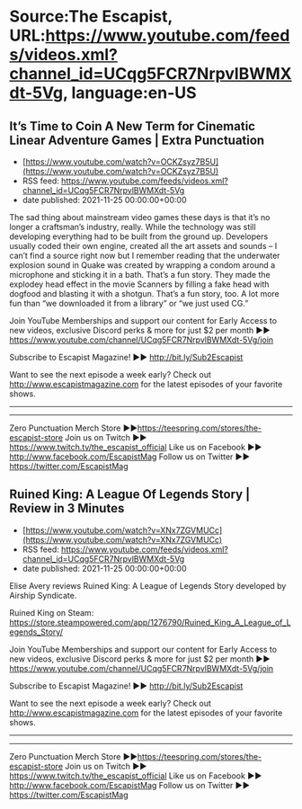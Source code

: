 # Source:The Escapist, URL:https://www.youtube.com/feeds/videos.xml?channel_id=UCqg5FCR7NrpvlBWMXdt-5Vg, language:en-US

## It’s Time to Coin A New Term for Cinematic Linear Adventure Games | Extra Punctuation
 - [https://www.youtube.com/watch?v=OCKZsyz7B5U](https://www.youtube.com/watch?v=OCKZsyz7B5U)
 - RSS feed: https://www.youtube.com/feeds/videos.xml?channel_id=UCqg5FCR7NrpvlBWMXdt-5Vg
 - date published: 2021-11-25 00:00:00+00:00

The sad thing about mainstream video games these days is that it’s no longer a craftsman’s industry, really. While the technology was still developing everything had to be built from the ground up. Developers usually coded their own engine, created all the art assets and sounds – I can’t find a source right now but I remember reading that the underwater explosion sound in Quake was created by wrapping a condom around a microphone and sticking it in a bath. That’s a fun story. They made the explodey head effect in the movie Scanners by filling a fake head with dogfood and blasting it with a shotgun. That’s a fun story, too. A lot more fun than “we downloaded it from a library” or “we just used CG.”

Join YouTube Memberships and support our content for Early Access to new videos, exclusive Discord perks & more for just $2 per month ►► https://www.youtube.com/channel/UCqg5FCR7NrpvlBWMXdt-5Vg/join

Subscribe to Escapist Magazine! ►► http://bit.ly/Sub2Escapist

Want to see the next episode a week early? Check out http://www.escapistmagazine.com for the latest episodes of your favorite shows.

---



---


Zero Punctuation Merch Store ►►https://teespring.com/stores/the-escapist-store
Join us on Twitch ►► https://www.twitch.tv/the_escapist_official
Like us on Facebook ►► http://www.facebook.com/EscapistMag
Follow us on Twitter ►► https://twitter.com/EscapistMag

## Ruined King: A League Of Legends Story | Review in 3 Minutes
 - [https://www.youtube.com/watch?v=XNx7ZGVMUCc](https://www.youtube.com/watch?v=XNx7ZGVMUCc)
 - RSS feed: https://www.youtube.com/feeds/videos.xml?channel_id=UCqg5FCR7NrpvlBWMXdt-5Vg
 - date published: 2021-11-25 00:00:00+00:00

Elise Avery reviews Ruined King: A League of Legends Story developed by Airship Syndicate.

Ruined King on Steam: https://store.steampowered.com/app/1276790/Ruined_King_A_League_of_Legends_Story/

Join YouTube Memberships and support our content for Early Access to new videos, exclusive Discord perks & more for just $2 per month ►► https://www.youtube.com/channel/UCqg5FCR7NrpvlBWMXdt-5Vg/join

Subscribe to Escapist Magazine! ►► http://bit.ly/Sub2Escapist

Want to see the next episode a week early? Check out http://www.escapistmagazine.com for the latest episodes of your favorite shows.

---



---


Zero Punctuation Merch Store ►►https://teespring.com/stores/the-escapist-store
Join us on Twitch ►► https://www.twitch.tv/the_escapist_official
Like us on Facebook ►► http://www.facebook.com/EscapistMag
Follow us on Twitter ►► https://twitter.com/EscapistMag

